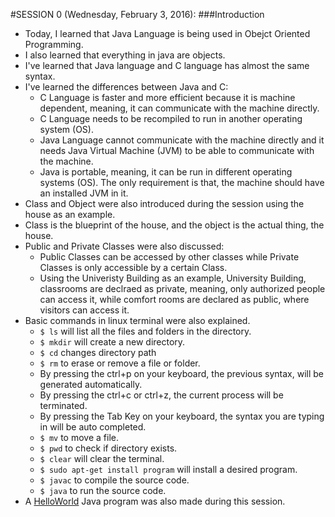 #SESSION 0 (Wednesday, February 3, 2016):
###Introduction

- Today, I learned that Java Language is being used in Obejct Oriented Programming.
- I also learned that everything in java are objects.
- I've learned that Java language and C language has almost the same syntax.
- I've learned the differences between Java and C:
  - C Language is faster and more efficient because it is machine dependent, meaning, it can communicate with the machine directly.
  - C Language needs to be recompiled to run in another operating system (OS).
  - Java Language cannot communicate with the machine directly and it needs Java Virtual Machine (JVM) to be able to communicate with the machine.
  - Java is portable, meaning, it can be run in different operating systems (OS). The only requirement is that, the machine should have an installed JVM in it.
- Class and Object were also introduced during the session using the house as an example.
- Class is the blueprint of the house, and the object is the actual thing, the house.
- Public and Private Classes were also discussed:
  - Public Classes can be accessed by other classes while Private Classes is only accessible by a certain Class.
  - Using the Univeristy Building as an example, University Building, classrooms are declraed as private, meaning, only authorized people can access it, while comfort rooms are declared as public, where visitors can access it.
- Basic commands in linux terminal were also explained.
  - ` $ ls ` will list all the files and folders in the directory.
  - ` $ mkdir ` will create a new directory.
  - ` $ cd ` changes directory path
  - ` $ rm ` to erase or remove a file or folder.
  - By pressing the ctrl+p on your keyboard, the previous syntax, will be generated automatically.
  - By pressing the ctrl+c  or ctrl+z, the current process will be terminated.
  - By pressing the Tab Key on your keyboard, the syntax you are typing in will be auto completed.
  - ` $ mv ` to move a file.
  - ` $ pwd ` to check if directory exists.
  - ` $ clear ` will clear the terminal.
  - ` $ sudo apt-get install program ` will install a desired program.
  - ` $ javac ` to compile the source code.
  - ` $ java ` to run the source code.
- A [HelloWorld](https://github.com/aenoncunanan/HelloWorld) Java program was also made during this session.
